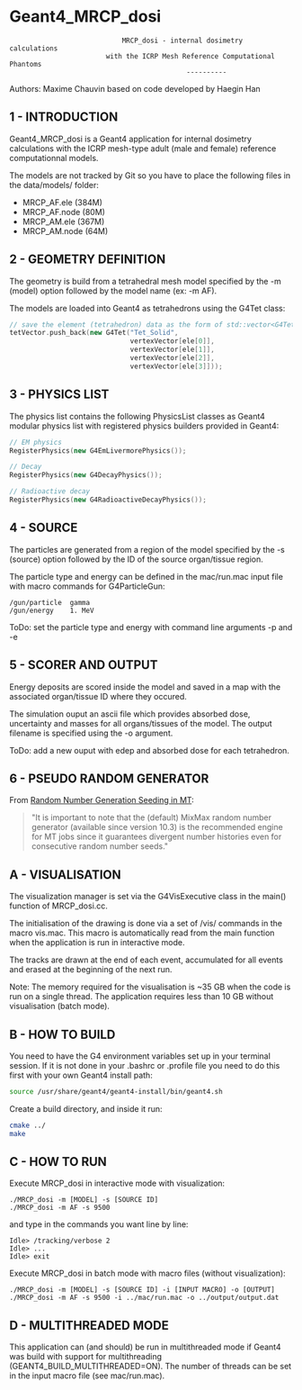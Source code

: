 # Geant4_MRCP_dosi

                                MRCP_dosi - internal dosimetry calculations
                            with the ICRP Mesh Reference Computational Phantoms
                                                ----------

Authors: Maxime Chauvin
based on code developed by Haegin Han

## 1 - INTRODUCTION

Geant4_MRCP_dosi is a Geant4 application for internal dosimetry calculations 
with the ICRP mesh-type adult (male and female) reference computationnal models.

The models are not tracked by Git so you have to place the following files in 
the data/models/ folder:
- MRCP_AF.ele   (384M)
- MRCP_AF.node  (80M)
- MRCP_AM.ele   (367M)
- MRCP_AM.node  (64M)

## 2 - GEOMETRY DEFINITION

The geometry is build from a tetrahedral mesh model specified by the -m (model) 
option followed by the model name (ex: -m AF).

The models are loaded into Geant4 as tetrahedrons using the G4Tet class:
```c++
// save the element (tetrahedron) data as the form of std::vector<G4Tet*>
tetVector.push_back(new G4Tet("Tet_Solid",
                              vertexVector[ele[0]],
                              vertexVector[ele[1]],
                              vertexVector[ele[2]],
                              vertexVector[ele[3]]));
```

## 3 - PHYSICS LIST

The physics list contains the following PhysicsList classes as Geant4 
modular physics list with registered physics builders provided in Geant4:
```c++
// EM physics
RegisterPhysics(new G4EmLivermorePhysics());

// Decay
RegisterPhysics(new G4DecayPhysics());

// Radioactive decay
RegisterPhysics(new G4RadioactiveDecayPhysics());
```

## 4 - SOURCE

The particles are generated from a region of the model specified by 
the -s (source) option followed by the ID of the source organ/tissue region.

The particle type and energy can be defined in the mac/run.mac input file 
with macro commands for G4ParticleGun:
```
/gun/particle  gamma
/gun/energy    1. MeV
```

ToDo: set the particle type and energy with command line arguments -p and -e

## 5 - SCORER AND OUTPUT

Energy deposits are scored inside the model and saved in a map with the 
associated organ/tissue ID where they occured.

The simulation ouput an ascii file which provides absorbed dose, uncertainty 
and masses for all organs/tissues of the model. The output filename is 
specified using the -o argument.

ToDo: add a new ouput with edep and absorbed dose for each tetrahedron.

## 6 - PSEUDO RANDOM GENERATOR

From [Random Number Generation Seeding in MT](http://geant4-userdoc.web.cern.ch/geant4-userdoc/UsersGuides/ForToolkitDeveloper/html/OOAnalysisDesign/Multithreading/mt.html#random-number-generation-seeding-in-mt):

>"It is important to note that the (default) MixMax random number generator 
(available since version 10.3) is the recommended engine for MT jobs since it 
guarantees divergent number histories even for consecutive random number seeds."

## A - VISUALISATION

The visualization manager is set via the G4VisExecutive class in the main() 
function of MRCP_dosi.cc.

The initialisation of the drawing is done via a set of /vis/ commands in the 
macro vis.mac. This macro is automatically read from the main function when 
the application is run in interactive mode.

The tracks are drawn at the end of each event, accumulated for 
all events and erased at the beginning of the next run.

Note: The memory required for the visualisation is ~35 GB when the code is
run on a single thread. The application requires less than 10 GB without 
visualisation (batch mode).

## B - HOW TO BUILD

You need to have the G4 environment variables set up in your terminal session. 
If it is not done in your .bashrc or .profile file you need to do this first 
with your own Geant4 install path:
```bash
source /usr/share/geant4/geant4-install/bin/geant4.sh
```
Create a build directory, and inside it run:
```bash
cmake ../
make
```

## C - HOW TO RUN

Execute MRCP_dosi in interactive mode with visualization:
```
./MRCP_dosi -m [MODEL] -s [SOURCE ID]
./MRCP_dosi -m AF -s 9500
```
and type in the commands you want line by line:
```
Idle> /tracking/verbose 2
Idle> ...
Idle> exit
```

Execute MRCP_dosi in batch mode with macro files (without visualization):
```
./MRCP_dosi -m [MODEL] -s [SOURCE ID] -i [INPUT MACRO] -o [OUTPUT]
./MRCP_dosi -m AF -s 9500 -i ../mac/run.mac -o ../output/output.dat
```

## D - MULTITHREADED MODE

This application can (and should) be run in multithreaded mode if Geant4 was 
build with support for multithreading (GEANT4_BUILD_MULTITHREADED=ON). 
The number of threads can be set in the input macro file (see mac/run.mac).
